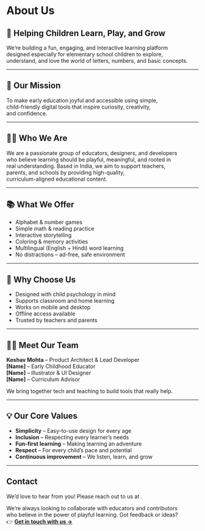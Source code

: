 # About Us

## 🎯 Helping Children Learn, Play, and Grow

We’re building a fun, engaging, and interactive learning platform  
designed especially for elementary school children to explore,  
understand, and love the world of letters, numbers, and basic concepts.

---

## 🚀 Our Mission

To make early education joyful and accessible using simple,  
child-friendly digital tools that inspire curiosity, creativity,  
and confidence.

---

## 👨‍🏫 Who We Are

We are a passionate group of educators, designers, and developers  
who believe learning should be playful, meaningful, and rooted in  
real understanding. Based in India, we aim to support teachers,  
parents, and schools by providing high-quality,  
curriculum-aligned educational content.

---

## 📚 What We Offer

- Alphabet & number games
- Simple math & reading practice
- Interactive storytelling
- Coloring & memory activities
- Multilingual (English + Hindi) word learning
- No distractions – ad-free, safe environment

---

## 🧠 Why Choose Us

- Designed with child psychology in mind
- Supports classroom and home learning
- Works on mobile and desktop
- Offline access available
- Trusted by teachers and parents

---

## 👩‍💻 Meet Our Team

**Keshav Mohta** – Product Architect & Lead Developer  
**[Name]** – Early Childhood Educator  
**[Name]** – Illustrator & UI Designer  
**[Name]** – Curriculum Advisor

We bring together tech and teaching to build tools that really help.

---

## 💡 Our Core Values

- **Simplicity** – Easy-to-use design for every age
- **Inclusion** – Respecting every learner’s needs
- **Fun-first learning** – Making learning an adventure
- **Respect** – For every child’s pace and potential
- **Continuous improvement** – We listen, learn, and grow

---

## Contact

We’d love to hear from you! Please reach out to us at .

We’re always looking to collaborate with educators and contributors  
who believe in the power of playful learning. Got feedback or ideas?  
👉 **[Get in touch with us →](#contact)**
